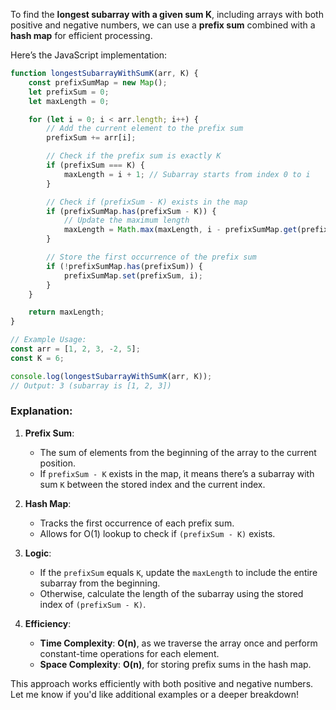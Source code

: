 To find the **longest subarray with a given sum K**, including arrays with both positive and negative numbers, we can use a **prefix sum** combined with a **hash map** for efficient processing.

Here’s the JavaScript implementation:

```javascript
function longestSubarrayWithSumK(arr, K) {
    const prefixSumMap = new Map();
    let prefixSum = 0;
    let maxLength = 0;

    for (let i = 0; i < arr.length; i++) {
        // Add the current element to the prefix sum
        prefixSum += arr[i];

        // Check if the prefix sum is exactly K
        if (prefixSum === K) {
            maxLength = i + 1; // Subarray starts from index 0 to i
        }

        // Check if (prefixSum - K) exists in the map
        if (prefixSumMap.has(prefixSum - K)) {
            // Update the maximum length
            maxLength = Math.max(maxLength, i - prefixSumMap.get(prefixSum - K));
        }

        // Store the first occurrence of the prefix sum
        if (!prefixSumMap.has(prefixSum)) {
            prefixSumMap.set(prefixSum, i);
        }
    }

    return maxLength;
}

// Example Usage:
const arr = [1, 2, 3, -2, 5];
const K = 6;

console.log(longestSubarrayWithSumK(arr, K));
// Output: 3 (subarray is [1, 2, 3])
```

### Explanation:
1. **Prefix Sum**:
   - The sum of elements from the beginning of the array to the current position.
   - If `prefixSum - K` exists in the map, it means there’s a subarray with sum `K` between the stored index and the current index.

2. **Hash Map**:
   - Tracks the first occurrence of each prefix sum.
   - Allows for O(1) lookup to check if `(prefixSum - K)` exists.

3. **Logic**:
   - If the `prefixSum` equals `K`, update the `maxLength` to include the entire subarray from the beginning.
   - Otherwise, calculate the length of the subarray using the stored index of `(prefixSum - K)`.

4. **Efficiency**:
   - **Time Complexity**: **O(n)**, as we traverse the array once and perform constant-time operations for each element.
   - **Space Complexity**: **O(n)**, for storing prefix sums in the hash map.

This approach works efficiently with both positive and negative numbers. Let me know if you'd like additional examples or a deeper breakdown!
